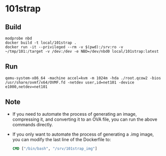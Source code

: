 # 101strap

## Build

```shell
modprobe nbd
docker build -t local/101strap .
docker run -it --privileged --rm -v $(pwd):/srv:ro -v ~/tmp/101:/target -v /dev:/dev -e NBD=/dev/nbd0 local/101strap:latest
```

## Run

```shell
qemu-system-x86_64 -machine accel=kvm -m 1024m -hda ./root.qcow2 -bios /usr/share/ovmf/x64/OVMF.fd -netdev user,id=net101 -device e1000,netdev=net101
```

## Note

+ If you need to automate the process of generating an image, compressing it, and converting it to an OVA file, you can run the above commands directly. 

+ If you only want to automate the process of generating a .img image, you can modify the last line of the Dockerfile to: 

  ```dockerfile
  CMD ["/bin/bash", "/srv/101strap_img"]
  ```

